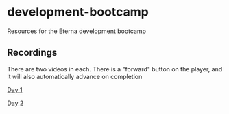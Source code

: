 # development-bootcamp
Resources for the Eterna development bootcamp

## Recordings
There are two videos in each. There is a "forward" button on the player, and it will also automatically advance on completion

[Day 1](https://stanford.zoom.us/rec/play/vcUrfu2pqWo3HoCW4gSDAPF8W421eKKshnBL8vRfzxqyB3RSN1H3YudGYLBcE6OdFAWiTCEX0vgVmoO4?continueMode=true)

[Day 2](https://stanford.zoom.us/rec/play/6JUuf-mp_2k3HdfHsgSDC6d-W464Lqis0CdI-_pbnhnjVHYLZwXzYLcWZORpc4zznGbAf0eCIV8_78Sz?continueMode=true)
